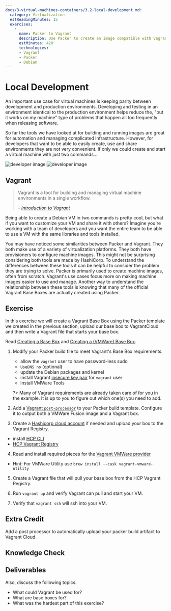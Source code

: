 ```yaml
---
docs/3-virtual-machines-containers/3.2-local-development.md:
  category: Virtualization
  estReadingMinutes: 15
  exercises:
    -
      name: Packer to Vagrant
      description: Use Packer to create an image compatible with Vagrants Base Box requirements. Leverage a Packer provisioner to add ssh key, install dependencies and tools, leverage Packer post-processor to output an vmx and a vagrant box
      estMinutes: 420
      technologies:
      - Vagrant
      - Packer
      - Debian
---
```


# Local Development

An important use case for virtual machines is keeping parity between development and production environments. Developing and testing in an environment identical to the production environment helps reduce the, "but it works on my machine" type of problems that happen all too frequently when releasing software.

So far the tools we have looked at for building and running images are great for automation and managing complicated infrastructure. However, for developers that want to be able to easily create, use and share environments they are not very convenient. If only we could create and start a virtual machine with just two commands...

![developer image](img3/developer_light.svg ':size=150x150 :class=light-mode-icon :alt= developer image; light mode')
![developer image](img3/developer_dark.svg ':size=150x150 :class=dark-mode-icon :alt= developer image; dark mode')

## Vagrant

> Vagrant is a tool for building and managing virtual machine environments in a single workflow.
>
> _- [Introduction to Vagrant](https://www.vagrantup.com/intro/index)_

Being able to create a Debian VM in two commands is pretty cool, but what if you want to customize your VM and share it with others? Imagine you're working with a team of developers and you want the entire team to be able to use a VM with the same libraries and tools installed.

You may have noticed some similarities between Packer and Vagrant. They both make use of a variety of virtualization platforms. They both have provisioners to configure machine images. This might not be surprising considering both tools are made by HashiCorp. To understand the differences between these tools it can be helpful to consider the problem they are trying to solve. Packer is primarily used to create machine images, often from scratch. Vagrant's use cases focus more on making machine images easier to use and manage. Another way to understand the relationship between these tools is knowing that many of the official Vagrant Base Boxes are actually created using Packer.

## Exercise

In this exercise we will create a Vagrant Base Box using the Packer template we created in the previous section, upload our base box to VagrantCloud and then write a Vagrant file that starts your base box.

Read [Creating a Base Box](https://www.vagrantup.com/docs/boxes/base) and [Creating a (VMWare) Base Box](https://developer.hashicorp.com/vagrant/docs/providers/vmware/boxes).

1. Modify your Packer build file to meet Vagrant's Base Box requirements.
    - allow the `vagrant` user to have password-less sudo
    - `UseDNS no` (optional)
    - update the Debian packages and kernel
    - install Vagrant [insecure key pair](https://github.com/hashicorp/vagrant/tree/master/keys) for `vagrant` user
    - install VMWare Tools

    ?> Many of Vagrant requirements are already taken care of for you in the example. It is up to you to figure out which one(s) you need to add.

2. Add a [Vagrant `post-processor`](https://www.packer.io/docs/post-processors/vagrant/vagrant) to your Packer build template. Configure it to output both a VMWare Fusion image and a Vagrant box.

3. Create a [Hashicorp cloud account](https://portal.cloud.hashicorp.com/sign-in) if needed and upload your box to the Vagrant Registry.
- install [HCP CLI](https://developer.hashicorp.com/hcp/docs/cli/install)
- [HCP Vagrant Registry](https://developer.hashicorp.com/hcp/docs/vagrant#what-is-hcp-vagrant-registry)

4. Read and install required pieces for the [Vagrant VMWare provider](https://developer.hashicorp.com/vagrant/docs/providers/vmware)
- Hint: For VMWare Utility use `brew install --cask vagrant-vmware-utility`

5. Create a Vagrant file that will pull your base box from the HCP Vagrant Registry.

6. Run `vagrant up` and verify Vagrant can pull and start your VM.

7. Verify that `vagrant ssh` will ssh into your VM.

## Extra Credit

 Add a post processor to automatically upload your packer build artifact to Vagrant Cloud.

## Knowledge Check

<div class="quizdown">
  <div id="chapter-3/3.2/vagrant-quiz.js"></div>
</div>

## Deliverables

Also, discuss the following topics.

- What could Vagrant be used for?
- What are base boxes for?
- What was the hardest part of this exercise?
